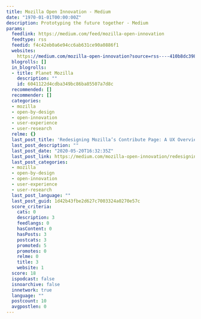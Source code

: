 ```yaml
---
title: Mozilla Open Innovation - Medium
date: "1970-01-01T00:00:00Z"
description: Prototyping the future together - Medium
params:
  feedlink: https://medium.com/feed/mozilla-open-innovation
  feedtype: rss
  feedid: f4c42eb0a6e94cc6ab631ce90a0886f1
  websites:
    https://medium.com/mozilla-open-innovation?source=rss----410b8dc3986d---4: false
  blogrolls: []
  in_blogrolls:
  - title: Planet Mozilla
    description: ""
    id: 6041122d4cdba349bc86ba85507a7d8c
  recommended: []
  recommender: []
  categories:
  - mozilla
  - open-by-design
  - open-innovation
  - user-experience
  - user-research
  relme: {}
  last_post_title: 'Redesigning Mozilla’s Contribute Page: A UX Overview'
  last_post_description: ""
  last_post_date: "2020-05-20T16:32:35Z"
  last_post_link: https://medium.com/mozilla-open-innovation/redesigning-mozillas-contribute-page-a-ux-overview-2e13282fb735?source=rss----410b8dc3986d---4
  last_post_categories:
  - mozilla
  - open-by-design
  - open-innovation
  - user-experience
  - user-research
  last_post_language: ""
  last_post_guid: 1d42b43fbe2d627c7003324a0270e57c
  score_criteria:
    cats: 0
    description: 3
    feedlangs: 0
    hasContent: 0
    hasPosts: 3
    postcats: 3
    promoted: 5
    promotes: 0
    relme: 0
    title: 3
    website: 1
  score: 18
  ispodcast: false
  isnoarchive: false
  innetwork: true
  language: ""
  postcount: 10
  avgpostlen: 0
---
```

